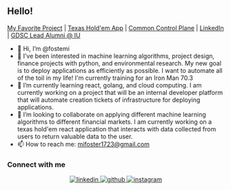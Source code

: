 ## Hello!
[My Favorite Project](https://github.iu.edu/fostemii/sp20-id-0008) | [Texas Hold'em App](https://github.com/Ape-Dreams/card-dead) | [Common Control Plane]() | [LinkedIn](https://www.linkedin.com/in/michael-foster-644892182/) | [GDSC Lead Alumni @ IU](https://gdsc.community.dev/indiana-university/)
- 👋 Hi, I’m @fostemi
- 👀 I’ve been interested in machine learning algorithms, project design, finance projects with python, and environmental research. My new goal is to deploy applications as efficiently as possible. I want to automate all of the toil in my life! I'm currently training for an Iron Man 70.3
- 🌱 I’m currently learning react, golang, and cloud computing.  I am currently working on a project that will be an internal developer platform that will automate creation tickets of infrastructure for deploying applications.
- 💞️ I’m looking to collaborate on applying different machine learning algorithms to different financial markets. I am currently working on a texas hold'em react application that interacts with data collected from users to return valuable data to the user.
- 📫 How to reach me: mifoster1723@gmail.com

### Connect with me  
<div align="center">
<a href="https://www.linkedin.com/in/michael-foster-644892182/" target="_blank">
<img src=https://img.shields.io/badge/linkedin-%231E77B5.svg?&style=for-the-badge&logo=linkedin&logoColor=white alt=linkedin style="margin-bottom: 5px;" />
</a>  
<a href="https://github.com/fostemi" target="_blank">
<img src=https://img.shields.io/badge/github-%2324292e.svg?&style=for-the-badge&logo=github&logoColor=white alt=github style="margin-bottom: 5px;" />
</a>
<a href="https://instagram.com/mi_foster17" target="_blank">
<img src=https://img.shields.io/badge/instagram-%23000000.svg?&style=for-the-badge&logo=instagram&logoColor=pink alt=instagram style="margin-bottom: 5px;" />
</a>
</div> 
